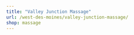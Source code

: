 ```yaml
---
title: "Valley Junction Massage"
url: /west-des-moines/valley-junction-massage/
shop: massage
---
```

